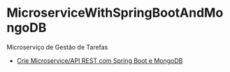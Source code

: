 # MicroserviceWithSpringBootAndMongoDB
Microserviço de Gestão de Tarefas

- [Crie Microservice/API REST com Spring Boot e MongoDB](https://www.udemy.com/course/introducao-a-microservico-rest-com-spring-boot-e-mongodb/learn/lecture/19188464?start=15#overview)